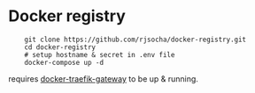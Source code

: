# Docker registry

```
	git clone https://github.com/rjsocha/docker-registry.git
	cd docker-registry
	# setup hostname & secret in .env file
	docker-compose up -d
```

requires [docker-traefik-gateway](https://github.com/rjsocha/docker-traefik-gateway) to be up & running.
